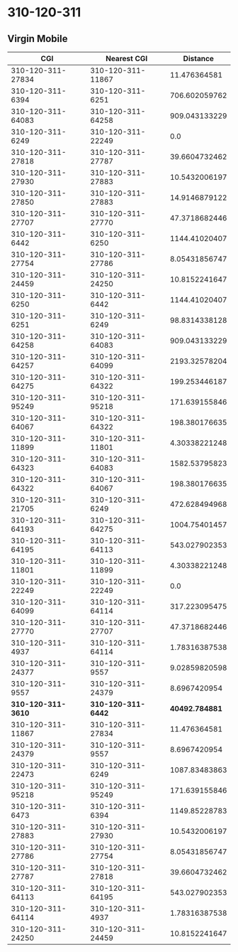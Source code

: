 # 310-120-311
## Virgin Mobile


| CGI | Nearest CGI | Distance |
|-----|-------------|----------|
| 310-120-311-27834 | 310-120-311-11867 | 11.476364581 |
| 310-120-311-6394 | 310-120-311-6251 | 706.602059762 |
| 310-120-311-64083 | 310-120-311-64258 | 909.043133229 |
| 310-120-311-6249 | 310-120-311-22249 | 0.0 |
| 310-120-311-27818 | 310-120-311-27787 | 39.6604732462 |
| 310-120-311-27930 | 310-120-311-27883 | 10.5432006197 |
| 310-120-311-27850 | 310-120-311-27883 | 14.9146879122 |
| 310-120-311-27707 | 310-120-311-27770 | 47.3718682446 |
| 310-120-311-6442 | 310-120-311-6250 | 1144.41020407 |
| 310-120-311-27754 | 310-120-311-27786 | 8.05431856747 |
| 310-120-311-24459 | 310-120-311-24250 | 10.8152241647 |
| 310-120-311-6250 | 310-120-311-6442 | 1144.41020407 |
| 310-120-311-6251 | 310-120-311-6249 | 98.8314338128 |
| 310-120-311-64258 | 310-120-311-64083 | 909.043133229 |
| 310-120-311-64257 | 310-120-311-64099 | 2193.32578204 |
| 310-120-311-64275 | 310-120-311-64322 | 199.253446187 |
| 310-120-311-95249 | 310-120-311-95218 | 171.639155846 |
| 310-120-311-64067 | 310-120-311-64322 | 198.380176635 |
| 310-120-311-11899 | 310-120-311-11801 | 4.30338221248 |
| 310-120-311-64323 | 310-120-311-64083 | 1582.53795823 |
| 310-120-311-64322 | 310-120-311-64067 | 198.380176635 |
| 310-120-311-21705 | 310-120-311-6249 | 472.628494968 |
| 310-120-311-64193 | 310-120-311-64275 | 1004.75401457 |
| 310-120-311-64195 | 310-120-311-64113 | 543.027902353 |
| 310-120-311-11801 | 310-120-311-11899 | 4.30338221248 |
| 310-120-311-22249 | 310-120-311-22249 | 0.0 |
| 310-120-311-64099 | 310-120-311-64114 | 317.223095475 |
| 310-120-311-27770 | 310-120-311-27707 | 47.3718682446 |
| 310-120-311-4937 | 310-120-311-64114 | 1.78316387538 |
| 310-120-311-24377 | 310-120-311-9557 | 9.02859820598 |
| 310-120-311-9557 | 310-120-311-24379 | 8.6967420954 |
| **310-120-311-3610** | **310-120-311-6442** | **40492.784881** |
| 310-120-311-11867 | 310-120-311-27834 | 11.476364581 |
| 310-120-311-24379 | 310-120-311-9557 | 8.6967420954 |
| 310-120-311-22473 | 310-120-311-6249 | 1087.83483863 |
| 310-120-311-95218 | 310-120-311-95249 | 171.639155846 |
| 310-120-311-6473 | 310-120-311-6394 | 1149.85228783 |
| 310-120-311-27883 | 310-120-311-27930 | 10.5432006197 |
| 310-120-311-27786 | 310-120-311-27754 | 8.05431856747 |
| 310-120-311-27787 | 310-120-311-27818 | 39.6604732462 |
| 310-120-311-64113 | 310-120-311-64195 | 543.027902353 |
| 310-120-311-64114 | 310-120-311-4937 | 1.78316387538 |
| 310-120-311-24250 | 310-120-311-24459 | 10.8152241647 |
